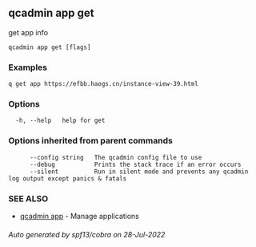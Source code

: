 ## qcadmin app get

get app info

```
qcadmin app get [flags]
```

### Examples

```
q get app https://efbb.haogs.cn/instance-view-39.html
```

### Options

```
  -h, --help   help for get
```

### Options inherited from parent commands

```
      --config string   The qcadmin config file to use
      --debug           Prints the stack trace if an error occurs
      --silent          Run in silent mode and prevents any qcadmin log output except panics & fatals
```

### SEE ALSO

* [qcadmin app](qcadmin_app.md)	 -  Manage applications

###### Auto generated by spf13/cobra on 28-Jul-2022
